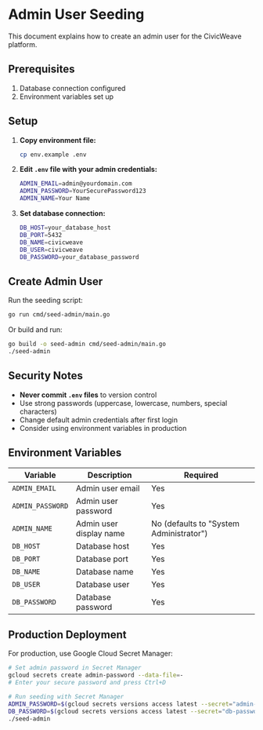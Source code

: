 # Admin User Seeding

This document explains how to create an admin user for the CivicWeave platform.

## Prerequisites

1. Database connection configured
2. Environment variables set up

## Setup

1. **Copy environment file:**
   ```bash
   cp env.example .env
   ```

2. **Edit `.env` file with your admin credentials:**
   ```bash
   ADMIN_EMAIL=admin@yourdomain.com
   ADMIN_PASSWORD=YourSecurePassword123
   ADMIN_NAME=Your Name
   ```

3. **Set database connection:**
   ```bash
   DB_HOST=your_database_host
   DB_PORT=5432
   DB_NAME=civicweave
   DB_USER=civicweave
   DB_PASSWORD=your_database_password
   ```

## Create Admin User

Run the seeding script:

```bash
go run cmd/seed-admin/main.go
```

Or build and run:

```bash
go build -o seed-admin cmd/seed-admin/main.go
./seed-admin
```

## Security Notes

- **Never commit `.env` files** to version control
- Use strong passwords (uppercase, lowercase, numbers, special characters)
- Change default admin credentials after first login
- Consider using environment variables in production

## Environment Variables

| Variable | Description | Required |
|----------|-------------|----------|
| `ADMIN_EMAIL` | Admin user email | Yes |
| `ADMIN_PASSWORD` | Admin user password | Yes |
| `ADMIN_NAME` | Admin user display name | No (defaults to "System Administrator") |
| `DB_HOST` | Database host | Yes |
| `DB_PORT` | Database port | Yes |
| `DB_NAME` | Database name | Yes |
| `DB_USER` | Database user | Yes |
| `DB_PASSWORD` | Database password | Yes |

## Production Deployment

For production, use Google Cloud Secret Manager:

```bash
# Set admin password in Secret Manager
gcloud secrets create admin-password --data-file=-
# Enter your secure password and press Ctrl+D

# Run seeding with Secret Manager
ADMIN_PASSWORD=$(gcloud secrets versions access latest --secret="admin-password") \
DB_PASSWORD=$(gcloud secrets versions access latest --secret="db-password") \
./seed-admin
```
